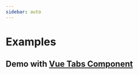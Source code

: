 ```yaml
---
sidebar: auto
---
```


# Examples

## Demo with [Vue Tabs Component](https://github.com/spatie/vue-tabs-component)

<Examples />
